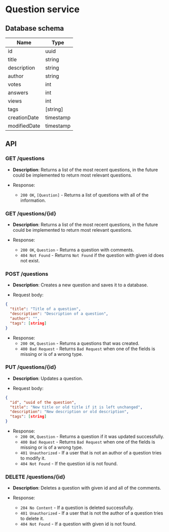 # Question service

## Database schema

| Name | Type |
|------|------|
| id | uuid |
| title | string |
| description | string |
| author | string |
| votes | int |
| answers | int |
| views | int |
| tags | [string] |
| creationDate | timestamp |
| modifiedDate | timestamp |

## API

### GET /questions

* **Description**: Returns a list of the most recent questions, in the future could be implemented to return most relevant questions.

* Response:
	* `200 OK`, `[Question]` - Returns a list of questions with all of the information.

### GET /questions/{id}

* **Description**: Returns a list of the most recent questions, in the future could be implemented to return most relevant questions.

* Response:
	* `200 OK`, `Question` - Returns a question with comments.
  * `404 Not Found` - Returns `Not Found` if the question with given id does not exist.

### POST /questions

* **Description**: Creates a new question and saves it to a database.

* Request body:

```json
{
  "title": "Title of a question",
  "description": "Description of a question",
  "author": "",
  "tags": [string]
}
```

* Response:
	* `200 OK`, `Question` - Returns a questions that was created.
	* `400 Bad Request` - Returns `Bad Request` when one of the fields is missing or is of a wrong type.

### PUT /questions/{id}

* **Description**: Updates a question.

* Request body:

```json
{
  "id", "uuid of the question",
  "title": "New title or old title if it is left unchanged",
  "description": "New description or old description",
  "tags": [string]
}
```

* Response:
	* `200 OK`, `Question` - Returns a question if it was updated successfully.
	* `400 Bad Request` - Returns `Bad Request` when one of the fields is missing or is of a wrong type.
  * `401 Unauthorized` - If a user that is not an author of a question tries to modify it.
  * `404 Not Found` - If the question id is not found.

### DELETE /questions/{id}

* **Description**: Deletes a question with given id and all of the comments.

* Response:
  * `204 No Content` - If a question is deleted successfully.
  * `401 Unauthorized` - If a user that is not the author of a question tries to delete it.
  * `404 Not Found` - If a question with given id is not found.
